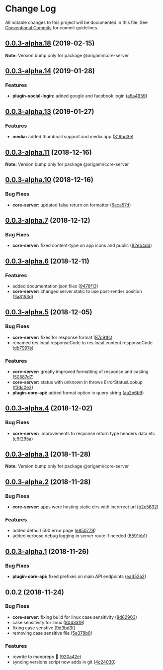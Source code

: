 # Change Log

All notable changes to this project will be documented in this file.
See [Conventional Commits](https://conventionalcommits.org) for commit guidelines.

## [0.0.3-alpha.18](https://github.com/origami-cms/core/tree/master/packages/core-lib/compare/v0.0.3-alpha.17...v0.0.3-alpha.18) (2019-02-15)

**Note:** Version bump only for package @origami/core-server





## [0.0.3-alpha.14](https://github.com/origami-cms/core/tree/master/packages/core-lib/compare/v0.0.3-alpha.13...v0.0.3-alpha.14) (2019-01-28)


### Features

* **plugin-social-login:** added google and facebook login ([a5a4959](https://github.com/origami-cms/core/tree/master/packages/core-lib/commit/a5a4959))





## [0.0.3-alpha.13](https://github.com/origami-cms/core/tree/master/packages/core-lib/compare/v0.0.3-alpha.12...v0.0.3-alpha.13) (2019-01-27)


### Features

* **media:** added thumbnail support and media app ([319bd3e](https://github.com/origami-cms/core/tree/master/packages/core-lib/commit/319bd3e))





## [0.0.3-alpha.11](https://github.com/origami-cms/core/tree/master/packages/core-lib/compare/v0.0.3-alpha.10...v0.0.3-alpha.11) (2018-12-16)

**Note:** Version bump only for package @origami/core-server





## [0.0.3-alpha.10](https://github.com/origami-cms/core/tree/master/packages/core-lib/compare/v0.0.3-alpha.9...v0.0.3-alpha.10) (2018-12-16)


### Bug Fixes

* **core-server:** updated false return on formatter ([6aca57d](https://github.com/origami-cms/core/tree/master/packages/core-lib/commit/6aca57d))





## [0.0.3-alpha.7](https://github.com/origami-cms/core/tree/master/packages/core-lib/compare/v0.0.3-alpha.6...v0.0.3-alpha.7) (2018-12-12)


### Bug Fixes

* **core-server:** fixed content-type on app icons and public ([82eb4dd](https://github.com/origami-cms/core/tree/master/packages/core-lib/commit/82eb4dd))





## [0.0.3-alpha.6](https://github.com/origami-cms/core/tree/master/packages/core-lib/compare/v0.0.3-alpha.5...v0.0.3-alpha.6) (2018-12-11)


### Features

* added documentation json files ([9478f13](https://github.com/origami-cms/core/tree/master/packages/core-lib/commit/9478f13))
* **core-server:** changed server.static to use post-render position ([3a8153d](https://github.com/origami-cms/core/tree/master/packages/core-lib/commit/3a8153d))





## [0.0.3-alpha.5](https://github.com/origami-cms/core/tree/master/packages/core-lib/compare/v0.0.3-alpha.4...v0.0.3-alpha.5) (2018-12-05)


### Bug Fixes

* **core-server:** fixes for response format ([87c91fc](https://github.com/origami-cms/core/tree/master/packages/core-lib/commit/87c91fc))
* renamed res.local.responseCode to res.local.content.responseCode ([db7997e](https://github.com/origami-cms/core/tree/master/packages/core-lib/commit/db7997e))


### Features

* **core-server:** greatly improved formatting of response and casting ([50587d7](https://github.com/origami-cms/core/tree/master/packages/core-lib/commit/50587d7))
* **core-server:** status with unknown ln throws ErrorStatusLookup ([f3dc0e3](https://github.com/origami-cms/core/tree/master/packages/core-lib/commit/f3dc0e3))
* **plugin-core-api:** added format option in query string ([aa2e6b9](https://github.com/origami-cms/core/tree/master/packages/core-lib/commit/aa2e6b9))





## [0.0.3-alpha.4](https://github.com/origami-cms/core/tree/master/packages/core-lib/compare/v0.0.3-alpha.3...v0.0.3-alpha.4) (2018-12-02)


### Bug Fixes

* **core-server:** improvements to response return type headers data etc ([e9f295a](https://github.com/origami-cms/core/tree/master/packages/core-lib/commit/e9f295a))





## [0.0.3-alpha.3](https://github.com/origami-cms/core/tree/master/packages/core-lib/compare/v0.0.3-alpha.2...v0.0.3-alpha.3) (2018-11-28)

**Note:** Version bump only for package @origami/core-server





## [0.0.3-alpha.2](https://github.com/origami-cms/core/tree/master/packages/core-lib/compare/v0.0.3-alpha.1...v0.0.3-alpha.2) (2018-11-28)


### Bug Fixes

* **core-server:** apps were hosting static dirs with incorrect url ([b2e5632](https://github.com/origami-cms/core/tree/master/packages/core-lib/commit/b2e5632))


### Features

* added default 500 error page ([e850779](https://github.com/origami-cms/core/tree/master/packages/core-lib/commit/e850779))
* added verbose debug logging in server route if needed ([6591bb1](https://github.com/origami-cms/core/tree/master/packages/core-lib/commit/6591bb1))





## [0.0.3-alpha.1](https://github.com/origami-cms/core/tree/master/packages/core-lib/compare/v0.0.3-alpha.0...v0.0.3-alpha.1) (2018-11-26)


### Bug Fixes

* **plugin-core-api:** fixed prefixes on main API endpoints ([ea452a2](https://github.com/origami-cms/core/tree/master/packages/core-lib/commit/ea452a2))





## 0.0.2 (2018-11-24)


### Bug Fixes

* **core-server:** fixing build for linux case sensitivity ([8d82903](https://github.com/origami-cms/core/tree/master/packages/core-lib/commit/8d82903))
* case sensitivity for linux ([80433f9](https://github.com/origami-cms/core/tree/master/packages/core-lib/commit/80433f9))
* fixing case senstive ([9d3bd3f](https://github.com/origami-cms/core/tree/master/packages/core-lib/commit/9d3bd3f))
* removing case sensitive file ([5e378b8](https://github.com/origami-cms/core/tree/master/packages/core-lib/commit/5e378b8))


### Features

* rewrite to monorepo 🎉 ([920a42e](https://github.com/origami-cms/core/tree/master/packages/core-lib/commit/920a42e))
* syncing versions script now adds in git ([4c24030](https://github.com/origami-cms/core/tree/master/packages/core-lib/commit/4c24030))
